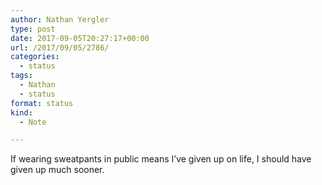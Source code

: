 ```yaml
---
author: Nathan Yergler
type: post
date: 2017-09-05T20:27:17+00:00
url: /2017/09/05/2786/
categories:
  - status
tags:
  - Nathan
  - status
format: status
kind:
  - Note

---
```

If wearing sweatpants in public means I’ve given up on life, I should have given up much sooner.